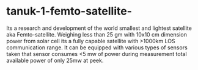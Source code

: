 # tanuk-1-femto-satellite-
Its a research and development of the world smallest and lightest satellite aka Femto-satellite. Weighing less than 25 gm with 10x10 cm dimension power from solar cell its a fully capable satellite with >1000km LOS communication range. It can be equipped with various types of sensors taken that sensor consumes     &lt;5 mw of power during measurement total available power of only 25mw at peek.

